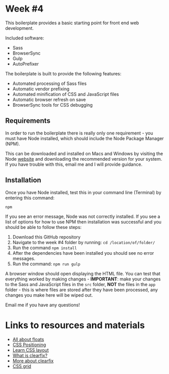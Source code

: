 # Week #4

This boilerplate provides a basic starting point for front end web development.

Included software:

* Sass
* BrowserSync
* Gulp
* AutoPrefixer

The boilerplate is built to provide the following features:

* Automated processing of Sass files
* Automatic vendor prefixing
* Automated minification of CSS and JavaScript files
* Automatic browser refresh on save
* BrowserSync tools for CSS debugging

## Requirements

In order to run the boilerplate there is really only one requirement - you must have Node installed, which should include the Node Package Manager (NPM).

This can be downloaded and installed on Macs and Windows by visiting the Node [website](https://nodejs.org/en/) and downloading the recommended version for your system. If you have trouble with this, email me and I will provide guidance.

## Installation

Once you have Node installed, test this in your command line (Terminal) by entering this command:

`npm`

If you see an error message, Node was not correctly installed. If you see a list of options for how to use NPM then installation was successful and you should be able to follow these steps:

1. Download this GitHub repository
2. Navigate to the week #4 folder by running: `cd /location/of/folder/`
3. Run the command `npm install`
4. After the dependencies have been installed you should see no error messages.
5. Run the command: `npm run gulp`

A browser window should open displaying the HTML file. You can test that everything worked by making changes - **IMPORTANT**: make your changes to the Sass and JavaScript files in the `src` folder, **NOT** the files in the `app` folder - this is where files are stored after they have been processed, any changes you make here will be wiped out.

Email me if you have any questions!

# Links to resources and materials

* [All about floats](https://css-tricks.com/all-about-floats/)
* [CSS Positioning](http://www.barelyfitz.com/screencast/html-training/css/positioning/)
* [Learn CSS layout](http://learnlayout.com/)
* [What is clearfix?](http://learnlayout.com/clearfix.html)
* [More about clearfix](https://css-tricks.com/snippets/css/clear-fix/)
* [CSS grid](https://css-tricks.com/dont-overthink-it-grids/)
